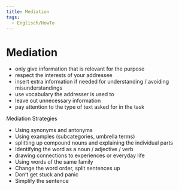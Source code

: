 ```yaml
---
title: Mediation
tags:
  - Englisch/HowTo
---
```

# Mediation

- only give information that is relevant for the purpose
- respect the interests of your addressee
- insert extra information if needed for understanding / avoiding misunderstandings
- use vocabulary the addresser is used to
- leave out unnecessary information
- pay attention to the type of text asked for in the task

Mediation Strategies

- Using synonyms and antonyms
- Using examples (subcategories, umbrella terms)
- splitting up compound nouns and explaining the individual parts
- Identifying the word as a noun / adjective / verb
- drawing connections to experiences or everyday life
- Using words of the same family
- Change the word order, split sentences up
- Don’t get stuck and panic
- Simplify the sentence